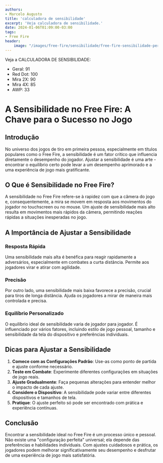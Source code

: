 ```yaml
---
authors:
- Marcelo Augusto
title: 'calculadora de sensibilidade'
excerpt: 'Veja calculadora de sensibilidade.'
date: 2024-01-06T01:09:00-03:00
tags: 
- Free Fire
header:
    image: "/images/free-fire/sensibilidade/free-fire-sensibilidade-perfeita.webp"
---
```


Veja a CALCULADORA DE SENSIBILIDADE:

- Geral: 91
- Red Dot: 100
- Mira 2X: 90
- Mira 4X: 85
- AWP: 33

# A Sensibilidade no Free Fire: A Chave para o Sucesso no Jogo

## Introdução

No universo dos jogos de tiro em primeira pessoa, especialmente em títulos populares como o Free Fire, a sensibilidade é um fator crítico que influencia diretamente o desempenho do jogador. Ajustar a sensibilidade é uma arte - encontrar o equilíbrio certo pode levar a um desempenho aprimorado e a uma experiência de jogo mais gratificante.

## O Que é Sensibilidade no Free Fire?

A sensibilidade no Free Fire refere-se à rapidez com que a câmera do jogo e, consequentemente, a mira se movem em resposta aos movimentos do jogador no touchscreen ou no mouse. Um ajuste de sensibilidade mais alto resulta em movimentos mais rápidos da câmera, permitindo reações rápidas a situações inesperadas no jogo.

## A Importância de Ajustar a Sensibilidade

### Resposta Rápida

Uma sensibilidade mais alta é benéfica para reagir rapidamente a adversários, especialmente em combates a curta distância. Permite aos jogadores virar e atirar com agilidade.

### Precisão

Por outro lado, uma sensibilidade mais baixa favorece a precisão, crucial para tiros de longa distância. Ajuda os jogadores a mirar de maneira mais controlada e precisa.

### Equilíbrio Personalizado

O equilíbrio ideal de sensibilidade varia de jogador para jogador. É influenciado por vários fatores, incluindo estilo de jogo pessoal, tamanho e sensibilidade da tela do dispositivo e preferências individuais.

## Dicas para Ajustar a Sensibilidade

1. **Comece com as Configurações Padrão**: Use-as como ponto de partida e ajuste conforme necessário.
2. **Teste em Combate**: Experimente diferentes configurações em situações de jogo reais.
3. **Ajuste Gradualmente**: Faça pequenas alterações para entender melhor o impacto de cada ajuste.
4. **Considere o Dispositivo**: A sensibilidade pode variar entre diferentes dispositivos e tamanhos de tela.
5. **Pratique**: O ajuste perfeito só pode ser encontrado com prática e experiência contínuas.

## Conclusão

Encontrar a sensibilidade ideal no Free Fire é um processo único e pessoal. Não existe uma "configuração perfeita" universal; ela depende das preferências e habilidades individuais. Com ajustes cuidadosos e prática, os jogadores podem melhorar significativamente seu desempenho e desfrutar de uma experiência de jogo mais satisfatória.
